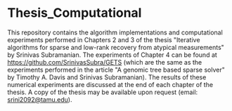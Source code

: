 # Thesis_Computational
This repository contains the algorithm implementations and computational experiments performed in Chapters 2 and 3 of the thesis "Iterative algorithms for sparse and low-rank recovery from atypical measurements" by Srinivas Subramanian. The experiments of Chapter 4 can be found at https://github.com/SrinivasSubra/GETS (which are the same as the experiments performed in the article "A genomic tree based sparse solver" by Timothy A. Davis and Srinivas Subramanian). 
The results of these numerical experiments are discussed at the end of each chapter of the thesis. 
A copy of the thesis may be available upon request (email: srini2092@tamu.edu).
